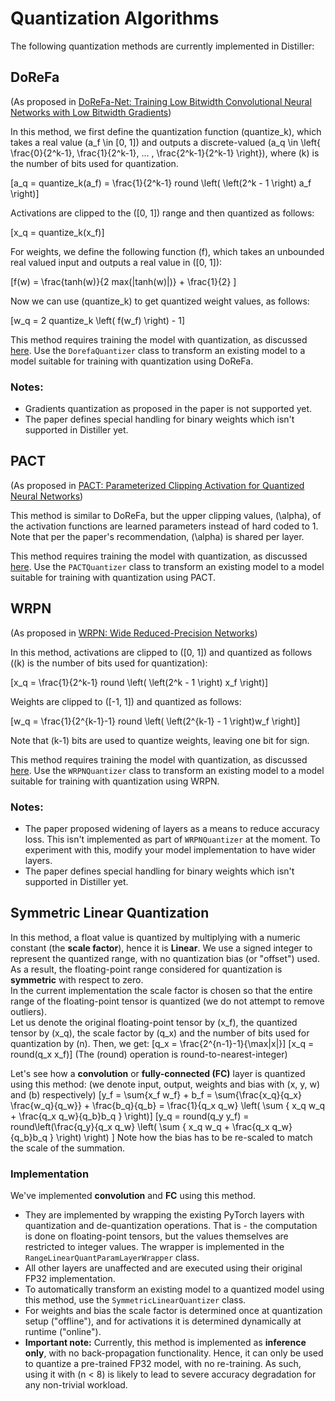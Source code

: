 # Quantization Algorithms

The following quantization methods are currently implemented in Distiller:

## DoReFa

(As proposed in [DoReFa-Net: Training Low Bitwidth Convolutional Neural Networks with Low Bitwidth Gradients](https://arxiv.org/abs/1606.06160))  
  
In this method, we first define the quantization function \(quantize_k\), which takes a real value \(a_f \in [0, 1]\) and outputs a discrete-valued \(a_q \in \left\{ \frac{0}{2^k-1}, \frac{1}{2^k-1}, ... , \frac{2^k-1}{2^k-1} \right\}\), where \(k\) is the number of bits used for quantization.

\[a_q = quantize_k(a_f) = \frac{1}{2^k-1} round \left( \left(2^k - 1 \right) a_f \right)\]

Activations are clipped to the \([0, 1]\) range and then quantized as follows:

\[x_q = quantize_k(x_f)\]

For weights, we define the following function \(f\), which takes an unbounded real valued input and outputs a real value in \([0, 1]\):

\[f(w) = \frac{tanh(w)}{2 max(|tanh(w)|)} + \frac{1}{2} \]

Now we can use \(quantize_k\) to get quantized weight values, as follows:

\[w_q = 2 quantize_k \left( f(w_f) \right) - 1\]

This method requires training the model with quantization, as discussed [here](quantization.md#training-with-quantization). Use the `DorefaQuantizer` class to transform an existing model to a model suitable for training with quantization using DoReFa.

### Notes:

- Gradients quantization as proposed in the paper is not supported yet.
- The paper defines special handling for binary weights which isn't supported in Distiller yet.

## PACT

(As proposed in [PACT: Parameterized Clipping Activation for Quantized Neural Networks](https://arxiv.org/abs/1805.06085))

This method is similar to DoReFa, but the upper clipping values, \(\alpha\), of the activation functions are learned parameters instead of hard coded to 1. Note that per the paper's recommendation, \(\alpha\) is shared per layer.

This method requires training the model with quantization, as discussed [here](quantization/#training-with-quantization). Use the `PACTQuantizer` class to transform an existing model to a model suitable for training with quantization using PACT.

## WRPN

(As proposed in [WRPN: Wide Reduced-Precision Networks](https://arxiv.org/abs/1709.01134))  

In this method, activations are clipped to \([0, 1]\) and quantized as follows (\(k\) is the number of bits used for quantization):

\[x_q = \frac{1}{2^k-1} round \left( \left(2^k - 1 \right) x_f \right)\]

Weights are clipped to \([-1, 1]\) and quantized as follows:

\[w_q = \frac{1}{2^{k-1}-1} round \left( \left(2^{k-1} - 1 \right)w_f \right)\]

Note that \(k-1\) bits are used to quantize weights, leaving one bit for sign.

This method requires training the model with quantization, as discussed [here](quantization/#training-with-quantization). Use the `WRPNQuantizer` class to transform an existing model to a model suitable for training with quantization using WRPN.

### Notes:

- The paper proposed widening of layers as a means to reduce accuracy loss. This isn't implemented as part of `WRPNQuantizer` at the moment. To experiment with this, modify your model implementation to have wider layers.
- The paper defines special handling for binary weights which isn't supported in Distiller yet.

## Symmetric Linear Quantization

In this method, a float value is quantized by multiplying with a numeric constant (the **scale factor**), hence it is **Linear**. We use a signed integer to represent the quantized range, with no quantization bias (or "offset") used. As a result, the floating-point range considered for quantization is **symmetric** with respect to zero.  
In the current implementation the scale factor is chosen so that the entire range of the floating-point tensor is quantized (we do not attempt to remove outliers).  
Let us denote the original floating-point tensor by \(x_f\), the quantized tensor by \(x_q\), the scale factor by \(q_x\) and the number of bits used for quantization by \(n\). Then, we get:
\[q_x = \frac{2^{n-1}-1}{\max|x|}\]
\[x_q = round(q_x x_f)\]
(The \(round\) operation is round-to-nearest-integer)  
  
Let's see how a **convolution** or **fully-connected (FC)** layer is quantized using this method: (we denote input, output, weights and bias with  \(x, y, w\) and \(b\) respectively)
\[y_f = \sum{x_f w_f} + b_f = \sum{\frac{x_q}{q_x} \frac{w_q}{q_w}} + \frac{b_q}{q_b} = \frac{1}{q_x q_w} \left( \sum { x_q w_q + \frac{q_x q_w}{q_b}b_q } \right)\]
\[y_q = round(q_y y_f) = round\left(\frac{q_y}{q_x q_w} \left( \sum { x_q w_q + \frac{q_x q_w}{q_b}b_q } \right) \right) \]
Note how the bias has to be re-scaled to match the scale of the summation.

### Implementation

We've implemented **convolution** and **FC** using this method.  

- They are implemented by wrapping the existing PyTorch layers with quantization and de-quantization operations. That is - the computation is done on floating-point tensors, but the values themselves are restricted to integer values. The wrapper is implemented in the `RangeLinearQuantParamLayerWrapper` class.  
- All other layers are unaffected and are executed using their original FP32 implementation.  
- To automatically transform an existing model to a quantized model using this method, use the `SymmetricLinearQuantizer` class.
- For weights and bias the scale factor is determined once at quantization setup ("offline"), and for activations it is determined dynamically at runtime ("online").  
- **Important note:** Currently, this method is implemented as **inference only**, with no back-propagation functionality. Hence, it can only be used to quantize a pre-trained FP32 model, with no re-training. As such, using it with \(n < 8\) is likely to lead to severe accuracy degradation for any non-trivial workload.
